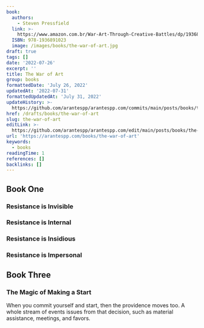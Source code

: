 ```yaml
---
book:
  authors:
    - Steven Pressfield
  link: >-
    https://www.amazon.com.br/War-Art-Through-Creative-Battles/dp/1936891026
  ISBN: 978-1936891023
  image: /images/books/the-war-of-art.jpg
draft: true
tags: []
date: '2022-07-26'
excerpt: ''
title: The War of Art
group: books
formattedDate: 'July 26, 2022'
updatedAt: '2022-07-31'
formattedUpdatedAt: 'July 31, 2022'
updateHistory: >-
  https://github.com/arantespp/arantespp.com/commits/main/posts/books/the-war-of-art.md
href: /drafts/books/the-war-of-art
slug: the-war-of-art
editLink: >-
  https://github.com/arantespp/arantespp.com/edit/main/posts/books/the-war-of-art.md
url: 'https://arantespp.com/books/the-war-of-art'
keywords:
  - books
readingTime: 1
references: []
backlinks: []
---
```


## Book One

### Resistance is Invisible

### Resistance is Internal

### Resistance is Insidious

### Resistance is Impersonal

## Book Three

### The Magic of Making a Start

When you commit yourself and start, then the providence moves too. A whole stream of events issues from that decision, such as material assistance, meetings, and favors.
